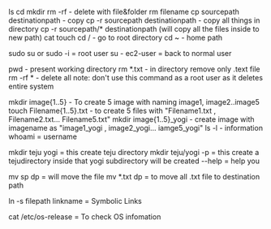 ls
cd
mkdir 
rm -rf - delete with file&folder
rm filename
cp sourcepath destinationpath - copy 
cp -r sourcepath destinationpath - copy all things in directory
cp -r sourcepath/* destinationpath (will copy all the files inside to new path)
cat 
touch
cd / - go to root directory
cd ~ - home path

sudo su or sudo -i = root user
su - ec2-user = back to normal user

pwd - present working directory
rm *.txt - in directory remove only .text file
rm -rf * - delete all note: don't use this command as a root user as it deletes entire system

mkdir image{1..5} - To create 5 image with naming image1, image2..image5
touch Filename{1..5}.txt - to create 5 files with "Filename1.txt , Filename2.txt... Filename5.txt"
mkdir image{1..5}_yogi - create image with imagename as "image1_yogi , image2_yogi... iamge5_yogi"
ls -l - information 
whoami = username

mkdir teju yogi = this create teju directory
mkdir teju/yogi -p = this create a tejudirectory inside that yogi subdirectory will be created 
--help = help you

mv sp dp = will move the file
mv *.txt dp = to move all .txt file to destination path

ln -s filepath linkname = Symbolic Links

cat /etc/os-release = To check OS infomation 

